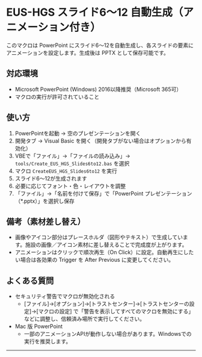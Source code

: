 # EUS-HGS スライド6〜12 自動生成（アニメーション付き）

このマクロは PowerPoint にスライド6〜12を自動生成し、各スライドの要素にアニメーションを設定します。生成後は PPTX として保存可能です。

## 対応環境
- Microsoft PowerPoint (Windows) 2016以降推奨（Microsoft 365可）
- マクロの実行が許可されていること

## 使い方
1) PowerPointを起動 → 空のプレゼンテーションを開く
2) 開発タブ → Visual Basic を開く（開発タブがない場合はオプションから有効化）
3) VBEで「ファイル」→「ファイルの読み込み」→ `tools/Create_EUS_HGS_Slides6to12.bas` を選択
4) マクロ `CreateEUS_HGS_Slides6to12` を実行
5) スライド6〜12が生成されます
6) 必要に応じてフォント・色・レイアウトを調整
7) 「ファイル」→「名前を付けて保存」で「PowerPoint プレゼンテーション（*.pptx）」を選択し保存

## 備考（素材差し替え）
- 画像やアイコン部分はプレースホルダ（図形やテキスト）で生成しています。施設の画像／アイコン素材に差し替えることで完成度が上がります。
- アニメーションはクリックで順次再生（On Click）に設定。自動再生にしたい場合は各効果の Trigger を After Previous に変更してください。

## よくある質問
- セキュリティ警告でマクロが無効化される
  - [ファイル]→[オプション]→[トラストセンター]→[トラストセンターの設定]→[マクロの設定] で「警告を表示してすべてのマクロを無効にする」などに調整し、信頼済み場所で実行してください。
- Mac 版 PowerPoint
  - 一部のアニメーションAPIが動作しない場合があります。Windowsでの実行を推奨します。

---